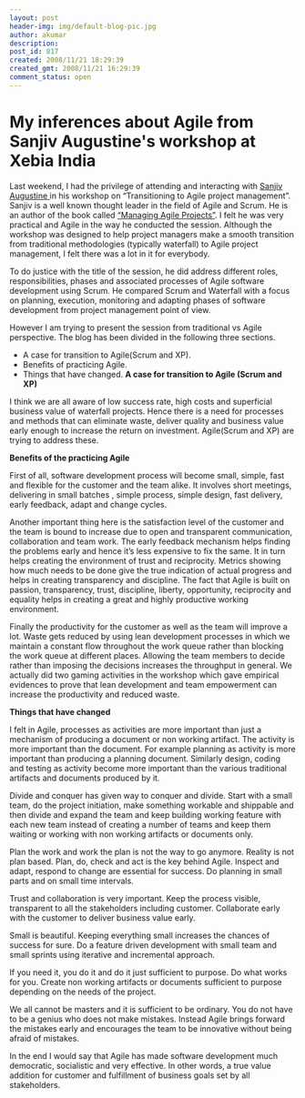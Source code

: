 ```yaml
---
layout: post
header-img: img/default-blog-pic.jpg
author: akumar
description: 
post_id: 817
created: 2008/11/21 18:29:39
created_gmt: 2008/11/21 16:29:39
comment_status: open
---
```


# My inferences about Agile from Sanjiv Augustine's workshop at Xebia India

Last weekend, I had the privilege of attending and interacting with [Sanjiv Augustine ][1]in his workshop on “Transitioning to Agile project management”. Sanjiv is a well known thought leader in the field of Agile and Scrum. He is an author of the book called [ “Managing Agile Projects”][2]. I felt he was very practical and Agile in the way he conducted the session. Although the workshop was designed to help project managers make a smooth transition from traditional methodologies (typically waterfall) to Agile project management, I felt there was a lot in it for everybody.

To do justice with the title of the session, he did address different roles, responsibilities, phases and associated processes of Agile software development using Scrum. He compared Scrum and Waterfall with a focus on planning, execution, monitoring and adapting phases of software development from project management point of view.

However I am trying to present the session from traditional vs Agile perspective. The blog has been divided in the following three sections. 

  * A case for transition to Agile(Scrum and XP).
  * Benefits of practicing Agile.
  * Things that have changed.
**A case for transition to Agile (Scrum and XP)**

I think we are all aware of low success rate, high costs and superficial business value of waterfall projects. Hence there is a need for processes and methods that can eliminate waste, deliver quality and business value early enough to increase the return on investment. Agile(Scrum and XP) are trying to address these.

**Benefits of the practicing Agile**

First of all, software development process will become small, simple, fast and flexible for the customer and the team alike. It involves short meetings, delivering in small batches , simple process, simple design, fast delivery, early feedback, adapt and change cycles.

Another important thing here is the satisfaction level of the customer and the team is bound to increase due to open and transparent communication, collaboration and team work. The early feedback mechanism helps finding the problems early and hence it’s less expensive to fix the same. It in turn helps creating the environment of trust and reciprocity. Metrics showing how much needs to be done give the true indication of actual progress and helps in creating transparency and discipline. The fact that Agile is built on passion, transparency, trust, discipline, liberty, opportunity, reciprocity and equality helps in creating a great and highly productive working environment.

Finally the productivity for the customer as well as the team will improve a lot. Waste gets reduced by using lean development processes in which we maintain a constant flow throughout the work queue rather than blocking the work queue at different places. Allowing the team members to decide rather than imposing the decisions increases the throughput in general. We actually did two gaming activities in the workshop which gave empirical evidences to prove that lean development and team empowerment can increase the productivity and reduced waste.

**Things that have changed**

I felt in Agile, processes as activities are more important than just a mechanism of producing a document or non working artifact. The activity is more important than the document. For example planning as activity is more important than producing a planning document. Similarly design, coding and testing as activity become more important than the various traditional artifacts and documents produced by it.

Divide and conquer has given way to conquer and divide. Start with a small team, do the project initiation, make something workable and shippable and then divide and expand the team and keep building working feature with each new team instead of creating a number of teams and keep them waiting or working with non working artifacts or documents only.

Plan the work and work the plan is not the way to go anymore. Reality is not plan based. Plan, do, check and act is the key behind Agile. Inspect and adapt, respond to change are essential for success. Do planning in small parts and on small time intervals.

Trust and collaboration is very important. Keep the process visible, transparent to all the stakeholders including customer. Collaborate early with the customer to deliver business value early.

Small is beautiful. Keeping everything small increases the chances of success for sure. Do a feature driven development with small team and small sprints using iterative and incremental approach.

If you need it, you do it and do it just sufficient to purpose. Do what works for you. Create non working artifacts or documents sufficient to purpose depending on the needs of the project.

We all cannot be masters and it is sufficient to be ordinary. You do not have to be a genius who does not make mistakes. Instead Agile brings forward the mistakes early and encourages the team to be innovative without being afraid of mistakes.

In the end I would say that Agile has made software development much democratic, socialistic and very effective. In other words, a true value addition for customer and fulfillment of business goals set by all stakeholders.

   [1]: http://www.sanjivaugustine.com/about.htm
   [2]: http://www.sanjivaugustine.com/